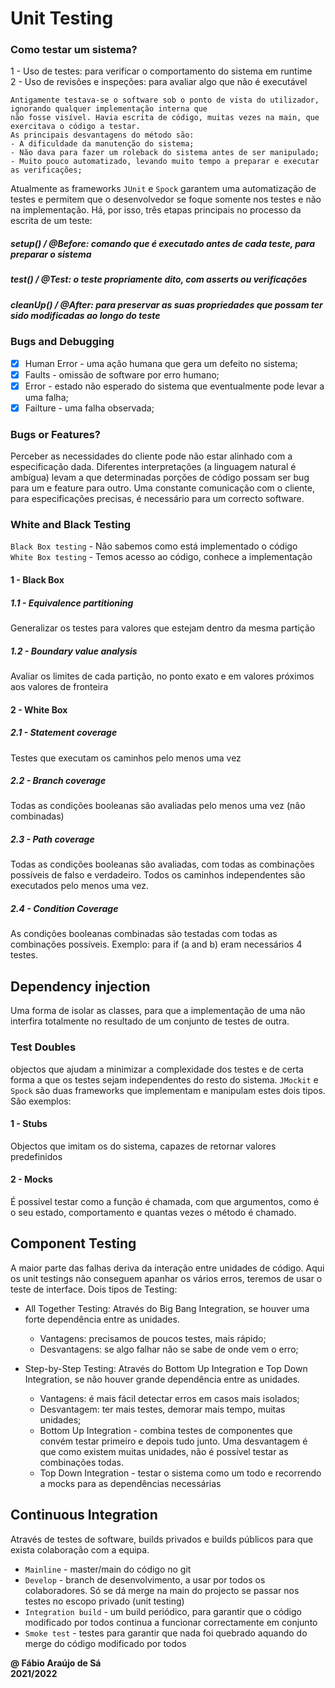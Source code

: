 # Unit Testing

### Como testar um sistema?

1 - Uso de testes: para verificar o comportamento do sistema em runtime <br>
2 - Uso de revisões e inspeções: para avaliar algo que não é executável <br>

    Antigamente testava-se o software sob o ponto de vista do utilizador, ignorando qualquer implementação interna que 
    não fosse visível. Havia escrita de código, muitas vezes na main, que exercitava o código a testar.
    As principais desvantagens do método são:
    - A dificuldade da manutenção do sistema;
    - Não dava para fazer um roleback do sistema antes de ser manipulado;
    - Muito pouco automatizado, levando muito tempo a preparar e executar as verificações;

Atualmente as frameworks `JUnit` e `Spock` garantem uma automatização de testes e permitem que o desenvolvedor se foque somente nos testes e não na implementação. Há, por isso, três etapas principais no processo da escrita de um teste: <br>
##### setup() / @Before: comando que é executado antes de cada teste, para preparar o sistema
##### test() / @Test: o teste propriamente dito, com asserts ou verificações
##### cleanUp() / @After: para preservar as suas propriedades que possam ter sido modificadas ao longo do teste

### Bugs and Debugging

- [X] Human Error - uma ação humana que gera um defeito no sistema; <br>
- [X] Faults - omissão de software por erro humano; <br>
- [X] Error - estado não esperado do sistema que eventualmente pode levar a uma falha; <br>
- [X] Failture - uma falha observada; <br>

### Bugs or Features?

Perceber as necessidades do cliente pode não estar alinhado com a especificação dada.
Diferentes interpretações (a linguagem natural é ambígua) levam a que determinadas porções de código possam ser bug para um e feature para outro.
Uma constante comunicação com o cliente, para especificações precisas, é necessário para um correcto software.

### White and Black Testing

`Black Box testing` - Não sabemos como está implementado o código <br>
`White Box testing` - Temos acesso ao código, conhece a implementação <br>

#### 1 - Black Box

##### 1.1 - Equivalence partitioning
Generalizar os testes para valores que estejam dentro da mesma partição

##### 1.2 - Boundary value analysis
Avaliar os limites de cada partição, no ponto exato e em valores próximos aos valores de fronteira

#### 2 - White Box

##### 2.1 - Statement coverage
Testes que executam os caminhos pelo menos uma vez

##### 2.2 - Branch coverage
Todas as condições booleanas são avaliadas pelo menos uma vez (não combinadas)

##### 2.3 - Path coverage
Todas as condições booleanas são avaliadas, com todas as combinações possíveis de falso e verdadeiro. Todos os caminhos independentes são executados pelo menos uma vez.

##### 2.4 - Condition Coverage
As condições booleanas combinadas são testadas com todas as combinações possíveis. Exemplo: para if (a and b) eram necessários 4 testes.
<br>

## Dependency injection
Uma forma de isolar as classes, para que a implementação de uma não interfira totalmente
no resultado de um conjunto de testes de outra.

### Test Doubles
objectos que ajudam a minimizar a complexidade dos testes e de certa forma a que os testes sejam independentes do resto do sistema. `JMockit` e `Spock` são duas frameworks que implementam e manipulam estes dois tipos. São exemplos:

#### 1 - Stubs
Objectos que imitam os do sistema, capazes de retornar valores predefinidos

#### 2 - Mocks
É possível testar como a função é chamada, com que argumentos, como é o seu estado, comportamento e quantas vezes o método é chamado.

## Component Testing
A maior parte das falhas deriva da interação entre unidades de código. Aqui os unit testings não conseguem apanhar os vários erros, teremos de usar o teste de interface. Dois tipos de Testing:

- All Together Testing:
Através do Big Bang Integration, se houver uma forte dependência entre as unidades. 
  - Vantagens: precisamos de poucos testes, mais rápido; 
  - Desvantagens: se algo falhar não se sabe de onde vem o erro;

- Step-by-Step Testing:
Através do Bottom Up Integration e Top Down Integration, se não houver grande dependência entre as unidades.
  - Vantagens: é mais fácil detectar erros em casos mais isolados;
  - Desvantagem: ter mais testes, demorar mais tempo, muitas unidades;
  - Bottom Up Integration - combina testes de componentes que convém testar primeiro e depois tudo junto. Uma desvantagem é que como existem muitas unidades, não é possível testar as combinações todas.
  - Top Down Integration - testar o sistema como um todo e recorrendo a mocks para as dependências necessárias

## Continuous Integration
Através de testes de software, builds privados e builds públicos para que exista colaboração com a equipa.

- `Mainline` - master/main do código no git
- `Develop` - branch de desenvolvimento, a usar por todos os colaboradores. Só se dá merge na main do projecto se passar nos testes no escopo privado (unit testing)
- `Integration build` - um build periódico, para garantir que o código modificado por todos continua a funcionar correctamente em conjunto
- `Smoke test` - testes para garantir que nada foi quebrado aquando do merge do código modificado por todos

**@ Fábio Araújo de Sá** <br/>
**2021/2022**